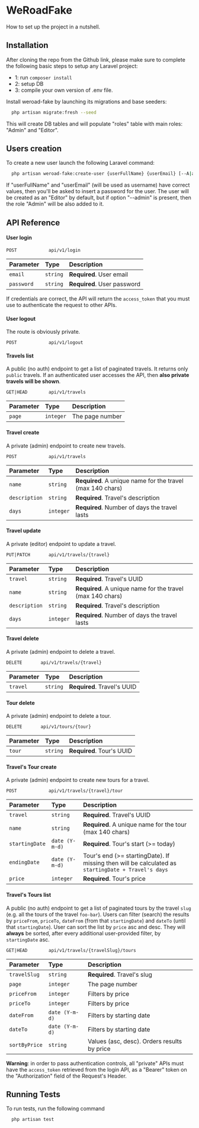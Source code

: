 # WeRoadFake

How to set up the project in a nutshell.

## Installation

After cloning the repo from the Github link, please make sure to complete the following basic steps to setup any Laravel project:

- 1: run `composer install`
- 2: setup DB
- 3: compile your own version of .env file.

Install weroad-fake by launching its migrations and base seeders:

```bash
  php artisan migrate:fresh --seed
```
This will create DB tables and will populate "roles" table with main roles: "Admin" and "Editor".



## Users creation

To create a new user launch the following Laravel command:

```bash
  php artisan weroad-fake:create-user {userFullName} {userEmail} [--A|admin]
```

If "userFullName" and "userEmail" (will be used as username) have correct values, then you'll be asked to insert a password for the user.
The user will be created as an "Editor" by default, but if option "--admin" is present, then the role "Admin" will be also added to it.



## API Reference

#### User login

```http
POST            api/v1/login
```

| Parameter | Type     | Description                |
| :-------- | :------- | :------------------------- |
| `email` | `string` | **Required**. User email |
| `password` | `string` | **Required**. User password |

If credentials are correct, the API will return the `access_token` that you must use to authenticate the request to other APIs.

#### User logout

The route is obviously private.

```http
POST            api/v1/logout
```

#### Travels list

A public (no auth) endpoint to get a list of paginated travels. It returns only `public` travels.
If an authenticated user accesses the API, then **also private travels will be shown**.

```http
GET|HEAD        api/v1/travels
```

| Parameter | Type     | Description                |
| :-------- | :------- | :------------------------- |
| `page` | `integer` | The page number |

#### Travel create

A private (admin) endpoint to create new travels.

```http
POST            api/v1/travels
```

| Parameter | Type     | Description                |
| :-------- | :------- | :------------------------- |
| `name` | `string` | **Required**. A unique name for the travel (max 140 chars) |
| `description` | `string` | **Required**. Travel's description |
| `days` | `integer` | **Required**. Number of days the travel lasts |


#### Travel update

A private (editor) endpoint to update a travel.

```http
PUT|PATCH       api/v1/travels/{travel}
```

| Parameter | Type     | Description                |
| :-------- | :------- | :------------------------- |
| `travel` | `string` | **Required**. Travel's UUID |
| `name` | `string` | **Required**. A unique name for the travel (max 140 chars) |
| `description` | `string` | **Required**. Travel's description |
| `days` | `integer` | **Required**. Number of days the travel lasts |



#### Travel delete

A private (admin) endpoint to delete a travel.

```http
DELETE       api/v1/travels/{travel}
```

| Parameter | Type     | Description                |
| :-------- | :------- | :------------------------- |
| `travel` | `string` | **Required**. Travel's UUID |



#### Tour delete

A private (admin) endpoint to delete a tour.

```http
DELETE       api/v1/tours/{tour}
```

| Parameter | Type     | Description                |
| :-------- | :------- | :------------------------- |
| `tour` | `string` | **Required**. Tour's UUID |


#### Travel's Tour create

A private (admin) endpoint to create new tours for a travel.

```http
POST            api/v1/travels/{travel}/tour
```

| Parameter | Type     | Description                |
| :-------- | :------- | :------------------------- |
| `travel` | `string` | **Required**. Travel's UUID |
| `name` | `string` | **Required**. A unique name for the tour (max 140 chars) |
| `startingDate` | `date (Y-m-d)` | **Required**. Tour's start (>= today) |
| `endingDate` | `date (Y-m-d)` | Tour's end (>= startingDate). If missing then will be calculated as `startingDate + Travel's days` |
| `price` | `integer` | **Required**. Tour's price |


#### Travel's Tours list

A public (no auth) endpoint to get a list of paginated tours by the travel `slug` (e.g. all the tours of the travel `foo-bar`). Users can filter (search) the results by `priceFrom`, `priceTo`, `dateFrom` (from that `startingDate`) and `dateTo` (until that `startingDate`). User can sort the list by `price` asc and desc. They will **always** be sorted, after every additional user-provided filter, by `startingDate` asc.

```http
GET|HEAD        api/v1/travels/{travelSlug}/tours
```

| Parameter | Type     | Description                |
| :-------- | :------- | :------------------------- |
| `travelSlug` | `string` | **Required**. Travel's slug |
| `page` | `integer` | The page number |
| `priceFrom` | `integer` | Filters by price |
| `priceTo` | `integer` | Filters by price |
| `dateFrom` | `date (Y-m-d)` | Filters by starting date |
| `dateTo` | `date (Y-m-d)` | Filters by starting date |
| `sortByPrice` | `string` | Values (asc, desc). Orders results by price |


**Warning**: in order to pass authentication controls, all "private" APIs must have the `access_token` retrieved from the login API, as a "Bearer" token on the "Authorization" field of the Request's Header.


## Running Tests

To run tests, run the following command

```bash
  php artisan test
```

